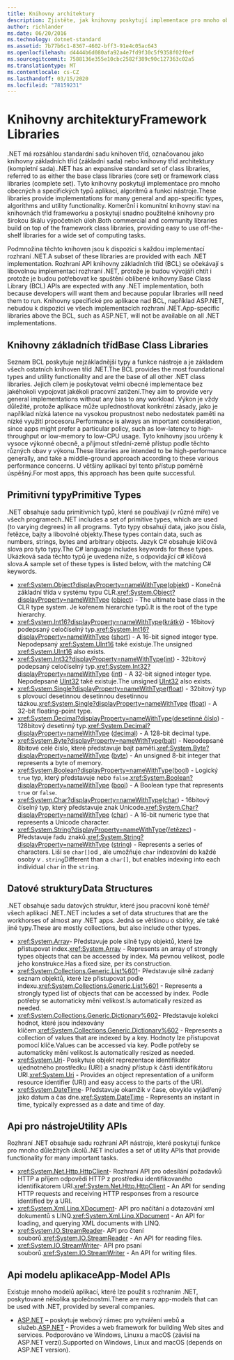 ```yaml
---
title: Knihovny architektury
description: Zjistěte, jak knihovny poskytují implementace pro mnoho obecných a specifických typů aplikací, algoritmů a funkcí nástrojů.
author: richlander
ms.date: 06/20/2016
ms.technology: dotnet-standard
ms.assetid: 7b77b6c1-8367-4602-bff3-91e4c05ac643
ms.openlocfilehash: d4444b6d080afa92a4e7fd9f30c5f9358f02f0ef
ms.sourcegitcommit: 7588136e355e10cbc2582f389c90c127363c02a5
ms.translationtype: MT
ms.contentlocale: cs-CZ
ms.lasthandoff: 03/15/2020
ms.locfileid: "78159231"
---
```

# <a name="framework-libraries"></a><span data-ttu-id="f404c-103">Knihovny architektury</span><span class="sxs-lookup"><span data-stu-id="f404c-103">Framework Libraries</span></span>

<span data-ttu-id="f404c-104">.NET má rozsáhlou standardní sadu knihoven tříd, označovanou jako knihovny základních tříd (základní sada) nebo knihovny tříd architektury (kompletní sada).</span><span class="sxs-lookup"><span data-stu-id="f404c-104">.NET has an expansive standard set of class libraries, referred to as either the base class libraries (core set) or framework class libraries (complete set).</span></span> <span data-ttu-id="f404c-105">Tyto knihovny poskytují implementace pro mnoho obecných a specifických typů aplikací, algoritmů a funkcí nástroje.</span><span class="sxs-lookup"><span data-stu-id="f404c-105">These libraries provide implementations for many general and app-specific types, algorithms and utility functionality.</span></span> <span data-ttu-id="f404c-106">Komerční i komunitní knihovny staví na knihovnách tříd frameworku a poskytují snadno použitelné knihovny pro širokou škálu výpočetních úloh.</span><span class="sxs-lookup"><span data-stu-id="f404c-106">Both commercial and community libraries build on top of the framework class libraries, providing easy to use off-the-shelf libraries for a wide set of computing tasks.</span></span>

<span data-ttu-id="f404c-107">Podmnožina těchto knihoven jsou k dispozici s každou implementací rozhraní .NET.</span><span class="sxs-lookup"><span data-stu-id="f404c-107">A subset of these libraries are provided with each .NET implementation.</span></span> <span data-ttu-id="f404c-108">Rozhraní API knihovny základních tříd (BCL) se očekávají s libovolnou implementací rozhraní .NET, protože je budou vývojáři chtít i protože je budou potřebovat ke spuštění oblíbené knihovny.</span><span class="sxs-lookup"><span data-stu-id="f404c-108">Base Class Library (BCL) APIs are expected with any .NET implementation, both because developers will want them and because popular libraries will need them to run.</span></span> <span data-ttu-id="f404c-109">Knihovny specifické pro aplikace nad BCL, například ASP.NET, nebudou k dispozici ve všech implementacích rozhraní .NET.</span><span class="sxs-lookup"><span data-stu-id="f404c-109">App-specific libraries above the BCL, such as ASP.NET, will not be available on all .NET implementations.</span></span>

## <a name="base-class-libraries"></a><span data-ttu-id="f404c-110">Knihovny základních tříd</span><span class="sxs-lookup"><span data-stu-id="f404c-110">Base Class Libraries</span></span>

<span data-ttu-id="f404c-111">Seznam BCL poskytuje nejzákladnější typy a funkce nástroje a je základem všech ostatních knihoven tříd .NET.</span><span class="sxs-lookup"><span data-stu-id="f404c-111">The BCL provides the most foundational types and utility functionality and are the base of all other .NET class libraries.</span></span> <span data-ttu-id="f404c-112">Jejich cílem je poskytovat velmi obecné implementace bez jakéhokoli vypojovat jakékoli pracovní zatížení.</span><span class="sxs-lookup"><span data-stu-id="f404c-112">They aim to provide very general implementations without any bias to any workload.</span></span> <span data-ttu-id="f404c-113">Výkon je vždy důležité, protože aplikace může upřednostňovat konkrétní zásady, jako je například nízká latence na vysokou propustnost nebo nedostatek paměti na nízké využití procesoru.</span><span class="sxs-lookup"><span data-stu-id="f404c-113">Performance is always an important consideration, since apps might prefer a particular policy, such as low-latency to high-throughput or low-memory to low-CPU usage.</span></span> <span data-ttu-id="f404c-114">Tyto knihovny jsou určeny k vysoce výkonné obecně, a přijmout střední-země přístup podle těchto různých obav y výkonu.</span><span class="sxs-lookup"><span data-stu-id="f404c-114">These libraries are intended to be high-performance generally, and take a middle-ground approach according to these various performance concerns.</span></span> <span data-ttu-id="f404c-115">U většiny aplikací byl tento přístup poměrně úspěšný.</span><span class="sxs-lookup"><span data-stu-id="f404c-115">For most apps, this approach has been quite successful.</span></span>

## <a name="primitive-types"></a><span data-ttu-id="f404c-116">Primitivní typy</span><span class="sxs-lookup"><span data-stu-id="f404c-116">Primitive Types</span></span>

<span data-ttu-id="f404c-117">.NET obsahuje sadu primitivních typů, které se používají (v různé míře) ve všech programech.</span><span class="sxs-lookup"><span data-stu-id="f404c-117">.NET includes a set of primitive types, which are used (to varying degrees) in all programs.</span></span> <span data-ttu-id="f404c-118">Tyto typy obsahují data, jako jsou čísla, řetězce, bajty a libovolné objekty.</span><span class="sxs-lookup"><span data-stu-id="f404c-118">These types contain data, such as numbers, strings, bytes and arbitrary objects.</span></span> <span data-ttu-id="f404c-119">Jazyk C# obsahuje klíčová slova pro tyto typy.</span><span class="sxs-lookup"><span data-stu-id="f404c-119">The C# language includes keywords for these types.</span></span> <span data-ttu-id="f404c-120">Ukázková sada těchto typů je uvedena níže, s odpovídající c# klíčová slova.</span><span class="sxs-lookup"><span data-stu-id="f404c-120">A sample set of these types is listed below, with the matching C# keywords.</span></span>

* <span data-ttu-id="f404c-121"><xref:System.Object?displayProperty=nameWithType>([objekt](../csharp/language-reference/builtin-types/reference-types.md#the-object-type)) - Konečná základní třída v systému typu CLR.</span><span class="sxs-lookup"><span data-stu-id="f404c-121"><xref:System.Object?displayProperty=nameWithType> ([object](../csharp/language-reference/builtin-types/reference-types.md#the-object-type)) - The ultimate base class in the CLR type system.</span></span> <span data-ttu-id="f404c-122">Je kořenem hierarchie typů.</span><span class="sxs-lookup"><span data-stu-id="f404c-122">It is the root of the type hierarchy.</span></span>
* <span data-ttu-id="f404c-123"><xref:System.Int16?displayProperty=nameWithType>([krátký](../csharp/language-reference/builtin-types/integral-numeric-types.md)) - 16bitový podepsaný celočíselný typ.</span><span class="sxs-lookup"><span data-stu-id="f404c-123"><xref:System.Int16?displayProperty=nameWithType> ([short](../csharp/language-reference/builtin-types/integral-numeric-types.md)) - A 16-bit signed integer type.</span></span> <span data-ttu-id="f404c-124">Nepodepsaný <xref:System.UInt16> také existuje.</span><span class="sxs-lookup"><span data-stu-id="f404c-124">The unsigned <xref:System.UInt16> also exists.</span></span>
* <span data-ttu-id="f404c-125"><xref:System.Int32?displayProperty=nameWithType>([int](../csharp/language-reference/builtin-types/integral-numeric-types.md)) - 32bitový podepsaný celočíselný typ.</span><span class="sxs-lookup"><span data-stu-id="f404c-125"><xref:System.Int32?displayProperty=nameWithType> ([int](../csharp/language-reference/builtin-types/integral-numeric-types.md)) - A 32-bit signed integer type.</span></span> <span data-ttu-id="f404c-126">Nepodepsané [UInt32](../csharp/language-reference/builtin-types/integral-numeric-types.md) také existuje.</span><span class="sxs-lookup"><span data-stu-id="f404c-126">The unsigned [UInt32](../csharp/language-reference/builtin-types/integral-numeric-types.md) also exists.</span></span>
* <span data-ttu-id="f404c-127"><xref:System.Single?displayProperty=nameWithType>([float](../csharp/language-reference/builtin-types/floating-point-numeric-types.md)) - 32bitový typ s plovoucí desetinnou desetinnou desetinnou tázkou.</span><span class="sxs-lookup"><span data-stu-id="f404c-127"><xref:System.Single?displayProperty=nameWithType> ([float](../csharp/language-reference/builtin-types/floating-point-numeric-types.md)) - A 32-bit floating-point type.</span></span>
* <span data-ttu-id="f404c-128"><xref:System.Decimal?displayProperty=nameWithType>([desetinné číslo](../csharp/language-reference/builtin-types/floating-point-numeric-types.md)) - 128bitový desetinný typ.</span><span class="sxs-lookup"><span data-stu-id="f404c-128"><xref:System.Decimal?displayProperty=nameWithType> ([decimal](../csharp/language-reference/builtin-types/floating-point-numeric-types.md)) - A 128-bit decimal type.</span></span>
* <span data-ttu-id="f404c-129"><xref:System.Byte?displayProperty=nameWithType>([bajt](../csharp/language-reference/builtin-types/integral-numeric-types.md)) - Nepodepsané 8bitové celé číslo, které představuje bajt paměti.</span><span class="sxs-lookup"><span data-stu-id="f404c-129"><xref:System.Byte?displayProperty=nameWithType> ([byte](../csharp/language-reference/builtin-types/integral-numeric-types.md)) - An unsigned 8-bit integer that represents a byte of memory.</span></span>
* <span data-ttu-id="f404c-130"><xref:System.Boolean?displayProperty=nameWithType>([bool](../csharp/language-reference/builtin-types/bool.md)) - Logický `true` typ, který představuje nebo `false`.</span><span class="sxs-lookup"><span data-stu-id="f404c-130"><xref:System.Boolean?displayProperty=nameWithType> ([bool](../csharp/language-reference/builtin-types/bool.md)) - A Boolean type that represents `true` or `false`.</span></span>
* <span data-ttu-id="f404c-131"><xref:System.Char?displayProperty=nameWithType>([char](../csharp/language-reference/builtin-types/char.md)) - 16bitový číselný typ, který představuje znak Unicode.</span><span class="sxs-lookup"><span data-stu-id="f404c-131"><xref:System.Char?displayProperty=nameWithType> ([char](../csharp/language-reference/builtin-types/char.md)) - A 16-bit numeric type that represents a Unicode character.</span></span>
* <span data-ttu-id="f404c-132"><xref:System.String?displayProperty=nameWithType>([řetězec](../csharp/language-reference/builtin-types/reference-types.md#the-string-type)) - Představuje řadu znaků.</span><span class="sxs-lookup"><span data-stu-id="f404c-132"><xref:System.String?displayProperty=nameWithType> ([string](../csharp/language-reference/builtin-types/reference-types.md#the-string-type)) - Represents a series of characters.</span></span> <span data-ttu-id="f404c-133">Liší se `char[]`od , ale umožňuje `char` indexování do každé osoby v . `string`</span><span class="sxs-lookup"><span data-stu-id="f404c-133">Different than a `char[]`, but enables indexing into each individual `char` in the `string`.</span></span>

## <a name="data-structures"></a><span data-ttu-id="f404c-134">Datové struktury</span><span class="sxs-lookup"><span data-stu-id="f404c-134">Data Structures</span></span>

<span data-ttu-id="f404c-135">.NET obsahuje sadu datových struktur, které jsou pracovní koně téměř všech aplikací .NET.</span><span class="sxs-lookup"><span data-stu-id="f404c-135">.NET includes a set of data structures that are the workhorses of almost any .NET apps.</span></span> <span data-ttu-id="f404c-136">Jedná se většinou o sbírky, ale také jiné typy.</span><span class="sxs-lookup"><span data-stu-id="f404c-136">These are mostly collections, but also include other types.</span></span>

* <span data-ttu-id="f404c-137"><xref:System.Array>- Představuje pole silně typy objektů, které lze přistupovat index.</span><span class="sxs-lookup"><span data-stu-id="f404c-137"><xref:System.Array> - Represents an array of strongly types objects that can be accessed by index.</span></span> <span data-ttu-id="f404c-138">Má pevnou velikost, podle jeho konstrukce.</span><span class="sxs-lookup"><span data-stu-id="f404c-138">Has a fixed size, per its construction.</span></span>
* <span data-ttu-id="f404c-139"><xref:System.Collections.Generic.List%601>- Představuje silně zadaný seznam objektů, které lze přistupovat podle indexu.</span><span class="sxs-lookup"><span data-stu-id="f404c-139"><xref:System.Collections.Generic.List%601> - Represents a strongly typed list of objects that can be accessed by index.</span></span> <span data-ttu-id="f404c-140">Podle potřeby se automaticky mění velikost.</span><span class="sxs-lookup"><span data-stu-id="f404c-140">Is automatically resized as needed.</span></span>
* <span data-ttu-id="f404c-141"><xref:System.Collections.Generic.Dictionary%602>- Představuje kolekci hodnot, které jsou indexovány klíčem.</span><span class="sxs-lookup"><span data-stu-id="f404c-141"><xref:System.Collections.Generic.Dictionary%602> - Represents a collection of values that are indexed by a key.</span></span> <span data-ttu-id="f404c-142">Hodnoty lze přistupovat pomocí klíče.</span><span class="sxs-lookup"><span data-stu-id="f404c-142">Values can be accessed via key.</span></span> <span data-ttu-id="f404c-143">Podle potřeby se automaticky mění velikost.</span><span class="sxs-lookup"><span data-stu-id="f404c-143">Is automatically resized as needed.</span></span>
* <span data-ttu-id="f404c-144"><xref:System.Uri>- Poskytuje objekt reprezentace identifikátor ujednotného prostředku (URI) a snadný přístup k části identifikátoru URI.</span><span class="sxs-lookup"><span data-stu-id="f404c-144"><xref:System.Uri> - Provides an object representation of a uniform resource identifier (URI) and easy access to the parts of the URI.</span></span>
* <span data-ttu-id="f404c-145"><xref:System.DateTime>- Představuje okamžik v čase, obvykle vyjádřený jako datum a čas dne.</span><span class="sxs-lookup"><span data-stu-id="f404c-145"><xref:System.DateTime> - Represents an instant in time, typically expressed as a date and time of day.</span></span>

## <a name="utility-apis"></a><span data-ttu-id="f404c-146">Api pro nástroje</span><span class="sxs-lookup"><span data-stu-id="f404c-146">Utility APIs</span></span>

<span data-ttu-id="f404c-147">Rozhraní .NET obsahuje sadu rozhraní API nástroje, které poskytují funkce pro mnoho důležitých úkolů.</span><span class="sxs-lookup"><span data-stu-id="f404c-147">.NET includes a set of utility APIs that provide functionality for many important tasks.</span></span>

* <span data-ttu-id="f404c-148"><xref:System.Net.Http.HttpClient>- Rozhraní API pro odesílání požadavků HTTP a příjem odpovědí HTTP z prostředku identifikovaného identifikátorem URI.</span><span class="sxs-lookup"><span data-stu-id="f404c-148"><xref:System.Net.Http.HttpClient> - An API for sending HTTP requests and receiving HTTP responses from a resource identified by a URI.</span></span>
* <span data-ttu-id="f404c-149"><xref:System.Xml.Linq.XDocument>- API pro načítání a dotazování xml dokumentů s LINQ.</span><span class="sxs-lookup"><span data-stu-id="f404c-149"><xref:System.Xml.Linq.XDocument> - An API for loading, and querying XML documents with LINQ.</span></span>
* <span data-ttu-id="f404c-150"><xref:System.IO.StreamReader>- API pro čtení souborů.</span><span class="sxs-lookup"><span data-stu-id="f404c-150"><xref:System.IO.StreamReader> - An API for reading files.</span></span>
* <span data-ttu-id="f404c-151"><xref:System.IO.StreamWriter>- API pro psaní souborů.</span><span class="sxs-lookup"><span data-stu-id="f404c-151"><xref:System.IO.StreamWriter> - An API for writing files.</span></span>

## <a name="app-model-apis"></a><span data-ttu-id="f404c-152">Api modelu aplikace</span><span class="sxs-lookup"><span data-stu-id="f404c-152">App-Model APIs</span></span>

<span data-ttu-id="f404c-153">Existuje mnoho modelů aplikací, které lze použít s rozhraním .NET, poskytované několika společnostmi.</span><span class="sxs-lookup"><span data-stu-id="f404c-153">There are many app-models that can be used with .NET, provided by several companies.</span></span>

* <span data-ttu-id="f404c-154">[ASP.NET](https://www.asp.net) – poskytuje webový rámec pro vytváření webů a služeb.</span><span class="sxs-lookup"><span data-stu-id="f404c-154">[ASP.NET](https://www.asp.net) - Provides a web framework for building Web sites and services.</span></span> <span data-ttu-id="f404c-155">Podporováno ve Windows, Linuxu a macOS (závisí na ASP.NET verzi).</span><span class="sxs-lookup"><span data-stu-id="f404c-155">Supported on Windows, Linux and macOS (depends on ASP.NET version).</span></span>

